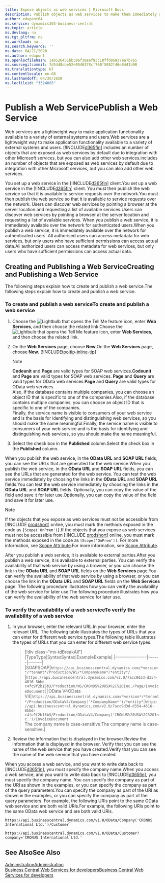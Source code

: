 ```yaml
---
title: Expose objects as web services | Microsoft Docs
description: Publish objects as web services to make them immediately available for your Business Central solution.
author: edupont04
ms.service: dynamics365-business-central
ms.topic: article
ms.devlang: na
ms.tgt_pltfrm: na
ms.workload: na
ms.search.keywords: ''
ms.date: 04/21/2020
ms.author: edupont
ms.openlocfilehash: 3a0526451bb386f38eaf93c10ffd86937ea7b765
ms.sourcegitcommit: 7d54d8abe52e0546378cf760f5082f46e8441b90
ms.translationtype: HT
ms.contentlocale: en-GB
ms.lasthandoff: 04/30/2020
ms.locfileid: "3324085"
---
```

# <a name="publish-a-web-service"></a><span data-ttu-id="8d4ca-103">Publish a Web Service</span><span class="sxs-lookup"><span data-stu-id="8d4ca-103">Publish a Web Service</span></span>

<span data-ttu-id="8d4ca-104">Web services are a lightweight way to make application functionality available to a variety of external systems and users.</span><span class="sxs-lookup"><span data-stu-id="8d4ca-104">Web services are a lightweight way to make application functionality available to a variety of external systems and users.</span></span> [!INCLUDE[d365fin](includes/d365fin_md.md)] <span data-ttu-id="8d4ca-105">includes an number of objects that are exposed as web services by default due to integration with other Microsoft services, but you can also add other web services.</span><span class="sxs-lookup"><span data-stu-id="8d4ca-105">includes an number of objects that are exposed as web services by default due to integration with other Microsoft services, but you can also add other web services.</span></span>  

<span data-ttu-id="8d4ca-106">You set up a web service in the [!INCLUDE[d365fin](includes/d365fin_md.md)] client.</span><span class="sxs-lookup"><span data-stu-id="8d4ca-106">You set up a web service in the [!INCLUDE[d365fin](includes/d365fin_md.md)] client.</span></span> <span data-ttu-id="8d4ca-107">You must then publish the web service so that it is available to service requests over the network.</span><span class="sxs-lookup"><span data-stu-id="8d4ca-107">You must then publish the web service so that it is available to service requests over the network.</span></span> <span data-ttu-id="8d4ca-108">Users can discover web services by pointing a browser at the server location and requesting a list of available services.</span><span class="sxs-lookup"><span data-stu-id="8d4ca-108">Users can discover web services by pointing a browser at the server location and requesting a list of available services.</span></span> <span data-ttu-id="8d4ca-109">When you publish a web service, it is immediately available over the network for authenticated users.</span><span class="sxs-lookup"><span data-stu-id="8d4ca-109">When you publish a web service, it is immediately available over the network for authenticated users.</span></span> <span data-ttu-id="8d4ca-110">All authorised users can access metadata for web services, but only users who have sufficient permissions can access actual data.</span><span class="sxs-lookup"><span data-stu-id="8d4ca-110">All authorized users can access metadata for web services, but only users who have sufficient permissions can access actual data.</span></span>

## <a name="creating-and-publishing-a-web-service"></a><span data-ttu-id="8d4ca-111">Creating and Publishing a Web Service</span><span class="sxs-lookup"><span data-stu-id="8d4ca-111">Creating and Publishing a Web Service</span></span>  
<span data-ttu-id="8d4ca-112">The following steps explain how to create and publish a web service.</span><span class="sxs-lookup"><span data-stu-id="8d4ca-112">The following steps explain how to create and publish a web service.</span></span>  

### <a name="to-create-and-publish-a-web-service"></a><span data-ttu-id="8d4ca-113">To create and publish a web service</span><span class="sxs-lookup"><span data-stu-id="8d4ca-113">To create and publish a web service</span></span>  

1. <span data-ttu-id="8d4ca-114">Choose the ![Lightbulb that opens the Tell Me feature](media/ui-search/search_small.png "Tell me what you want to do") icon, enter **Web Services**, and then choose the related link.</span><span class="sxs-lookup"><span data-stu-id="8d4ca-114">Choose the ![Lightbulb that opens the Tell Me feature](media/ui-search/search_small.png "Tell me what you want to do") icon, enter **Web Services**, and then choose the related link.</span></span>  
2. <span data-ttu-id="8d4ca-115">On the **Web Services** page, choose **New**.</span><span class="sxs-lookup"><span data-stu-id="8d4ca-115">On the **Web Services** page, choose **New**.</span></span> [!INCLUDE[tooltip-inline-tip](includes/tooltip-inline-tip_md.md)]  

    > [!NOTE]  
    > <span data-ttu-id="8d4ca-116">**Codeunit** and **Page** are valid types for SOAP web services.</span><span class="sxs-lookup"><span data-stu-id="8d4ca-116">**Codeunit** and **Page** are valid types for SOAP web services.</span></span> <span data-ttu-id="8d4ca-117">**Page** and **Query** are valid types for OData web services.</span><span class="sxs-lookup"><span data-stu-id="8d4ca-117">**Page** and **Query** are valid types for OData web services.</span></span>  
    > <span data-ttu-id="8d4ca-118">Also, if the database contains multiple companies, you can choose an object ID that is specific to one of the companies.</span><span class="sxs-lookup"><span data-stu-id="8d4ca-118">Also, if the database contains multiple companies, you can choose an object ID that is specific to one of the companies.</span></span>  
    > <span data-ttu-id="8d4ca-119">Finally, the service name is visible to consumers of your web service and is the basis for identifying and distinguishing web services, so you should make the name meaningful.</span><span class="sxs-lookup"><span data-stu-id="8d4ca-119">Finally, the service name is visible to consumers of your web service and is the basis for identifying and distinguishing web services, so you should make the name meaningful.</span></span>

3. <span data-ttu-id="8d4ca-120">Select the check box in the **Published** column.</span><span class="sxs-lookup"><span data-stu-id="8d4ca-120">Select the check box in the **Published** column.</span></span>  

<span data-ttu-id="8d4ca-121">When you publish the web service, in the **OData URL** and **SOAP URL** fields, you can see the URLs that are generated for the web service.</span><span class="sxs-lookup"><span data-stu-id="8d4ca-121">When you publish the web service, in the **OData URL** and **SOAP URL** fields, you can see the URLs that are generated for the web service.</span></span> <span data-ttu-id="8d4ca-122">You can test the web service immediately by choosing the links in the **OData URL** and **SOAP URL** fields.</span><span class="sxs-lookup"><span data-stu-id="8d4ca-122">You can test the web service immediately by choosing the links in the **OData URL** and **SOAP URL** fields.</span></span> <span data-ttu-id="8d4ca-123">Optionally, you can copy the value of the field and save it for later use.</span><span class="sxs-lookup"><span data-stu-id="8d4ca-123">Optionally, you can copy the value of the field and save it for later use.</span></span>  

> [!NOTE]
> <span data-ttu-id="8d4ca-124">If the objects that you expose as web services must not be accessible from [!INCLUDE [prodshort](includes/prodshort.md)] online, you must mark the methods exposed in the code as `[Scope('OnPrem')]`.</span><span class="sxs-lookup"><span data-stu-id="8d4ca-124">If the objects that you expose as web services must not be accessible from [!INCLUDE [prodshort](includes/prodshort.md)] online, you must mark the methods exposed in the code as `[Scope('OnPrem')]`.</span></span> <span data-ttu-id="8d4ca-125">For more information, see [Scope Attribute](/dynamics365/business-central/dev-itpro/developer/methods/devenv-scope-attribute).</span><span class="sxs-lookup"><span data-stu-id="8d4ca-125">For more information, see [Scope Attribute](/dynamics365/business-central/dev-itpro/developer/methods/devenv-scope-attribute).</span></span>

<span data-ttu-id="8d4ca-126">After you publish a web service, it is available to external parties.</span><span class="sxs-lookup"><span data-stu-id="8d4ca-126">After you publish a web service, it is available to external parties.</span></span> <span data-ttu-id="8d4ca-127">You can verify the availability of that web service by using a browser, or you can choose the link in the **OData URL** and **SOAP URL** fields on the **Web Services** page.</span><span class="sxs-lookup"><span data-stu-id="8d4ca-127">You can verify the availability of that web service by using a browser, or you can choose the link in the **OData URL** and **SOAP URL** fields on the **Web Services** page.</span></span> <span data-ttu-id="8d4ca-128">The following procedure illustrates how you can verify the availability of the web service for later use.</span><span class="sxs-lookup"><span data-stu-id="8d4ca-128">The following procedure illustrates how you can verify the availability of the web service for later use.</span></span>  

### <a name="to-verify-the-availability-of-a-web-service"></a><span data-ttu-id="8d4ca-129">To verify the availability of a web service</span><span class="sxs-lookup"><span data-stu-id="8d4ca-129">To verify the availability of a web service</span></span>  

1. <span data-ttu-id="8d4ca-130">In your browser, enter the relevant URL.</span><span class="sxs-lookup"><span data-stu-id="8d4ca-130">In your browser, enter the relevant URL.</span></span> <span data-ttu-id="8d4ca-131">The following table illustrates the types of URLs that you can enter for different web service types.</span><span class="sxs-lookup"><span data-stu-id="8d4ca-131">The following table illustrates the types of URLs that you can enter for different web service types.</span></span>  

    > [!div class="mx-tdBreakAll"]
    > |<span data-ttu-id="8d4ca-132">Type</span><span class="sxs-lookup"><span data-stu-id="8d4ca-132">Type</span></span>|<span data-ttu-id="8d4ca-133">Syntax</span><span class="sxs-lookup"><span data-stu-id="8d4ca-133">Syntax</span></span>|<span data-ttu-id="8d4ca-134">Example</span><span class="sxs-lookup"><span data-stu-id="8d4ca-134">Example</span></span>|
    > |----------------|------|-------|
    > |<span data-ttu-id="8d4ca-135">SOAP</span><span class="sxs-lookup"><span data-stu-id="8d4ca-135">SOAP</span></span>|`https://api.businesscentral.dynamics.com/*version*/*tenant*/Production/WS/*CompanyName*/*entity*/` |`https://api.businesscentral.dynamics.com/v2.0/7acc9d3d-d354-4616-8bbd-c4fc9f2b15b3/Production/WS/CRONUS%20USA%2C%20Inc./Page/InvoiceDocument`|
    > |<span data-ttu-id="8d4ca-136">OData V4</span><span class="sxs-lookup"><span data-stu-id="8d4ca-136">OData V4</span></span>|`https://api.businesscentral.dynamics.com/*version*/*tenant*/Production/ODataV4/Company('*CompanyName*')/*entity*`|`https://api.businesscentral.dynamics.com/v2.0/7acc9d3d-d354-4616-8bbd-c4fc9f2b15b3/Production/ODataV4/Company('CRONUS%20USA%2C%20Inc.')/InvoiceDocument`<br/>    <span data-ttu-id="8d4ca-137">The company name is case-sensitive.</span><span class="sxs-lookup"><span data-stu-id="8d4ca-137">The company name is case-sensitive.</span></span>|

2. <span data-ttu-id="8d4ca-138">Review the information that is displayed in the browser.</span><span class="sxs-lookup"><span data-stu-id="8d4ca-138">Review the information that is displayed in the browser.</span></span> <span data-ttu-id="8d4ca-139">Verify that you can see the name of the web service that you have created.</span><span class="sxs-lookup"><span data-stu-id="8d4ca-139">Verify that you can see the name of the web service that you have created.</span></span>  

<span data-ttu-id="8d4ca-140">When you access a web service, and you want to write data back to [!INCLUDE[d365fin](includes/d365fin_md.md)], you must specify the company name.</span><span class="sxs-lookup"><span data-stu-id="8d4ca-140">When you access a web service, and you want to write data back to [!INCLUDE[d365fin](includes/d365fin_md.md)], you must specify the company name.</span></span> <span data-ttu-id="8d4ca-141">You can specify the company as part of the URI as shown in the examples, or you can specify the company as part of the query parameters.</span><span class="sxs-lookup"><span data-stu-id="8d4ca-141">You can specify the company as part of the URI as shown in the examples, or you can specify the company as part of the query parameters.</span></span> <span data-ttu-id="8d4ca-142">For example, the following URIs point to the same OData web service and are both valid URIs.</span><span class="sxs-lookup"><span data-stu-id="8d4ca-142">For example, the following URIs point to the same OData web service and are both valid URIs.</span></span>  

```
https://api.businesscentral.dynamics.com/v1.0/OData/Company('CRONUS International Ltd.')/Customer  
```

```
https://api.businesscentral.dynamics.com/v1.0/OData/Customer?company='CRONUS International Ltd.'  
```

## <a name="see-also"></a><span data-ttu-id="8d4ca-143">See Also</span><span class="sxs-lookup"><span data-stu-id="8d4ca-143">See Also</span></span>

[<span data-ttu-id="8d4ca-144">Administration</span><span class="sxs-lookup"><span data-stu-id="8d4ca-144">Administration</span></span>](admin-setup-and-administration.md)  
[<span data-ttu-id="8d4ca-145">Business Central Web Services for developers</span><span class="sxs-lookup"><span data-stu-id="8d4ca-145">Business Central Web Services for developers</span></span>](/dynamics365/business-central/dev-itpro/webservices/web-services)  
